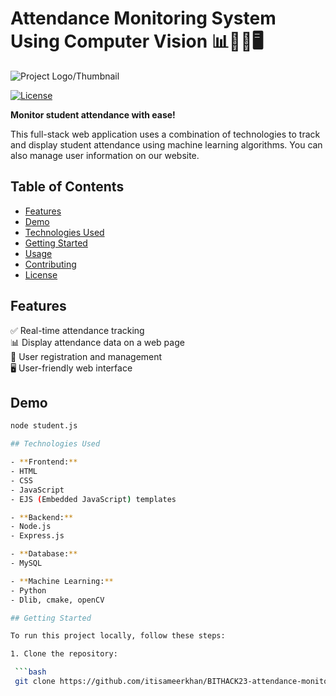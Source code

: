 # Attendance Monitoring System Using Computer Vision 📊👩‍🎓🖥️

![Project Logo/Thumbnail](url_to_your_logo_or_thumbnail.png)

[![License](https://img.shields.io/badge/License-MIT-blue.svg)](LICENSE)

**Monitor student attendance with ease!**

This full-stack web application uses a combination of technologies to track and display student attendance using machine learning algorithms. You can also manage user information on our website.

## Table of Contents

- [Features](#features)
- [Demo](#demo)
- [Technologies Used](#technologies-used)
- [Getting Started](#getting-started)
- [Usage](#usage)
- [Contributing](#contributing)
- [License](#license)

## Features

✅ Real-time attendance tracking\
📊 Display attendance data on a web page\
👥 User registration and management\
🖥️ User-friendly web interface

## Demo

  ```bash
  node student.js

## Technologies Used

- **Frontend:**
  - HTML
  - CSS
  - JavaScript
  - EJS (Embedded JavaScript) templates

- **Backend:**
  - Node.js
  - Express.js

- **Database:**
  - MySQL

- **Machine Learning:**
  - Python
  - Dlib, cmake, openCV

## Getting Started

To run this project locally, follow these steps:

1. Clone the repository:

   ```bash
   git clone https://github.com/itisameerkhan/BITHACK23-attendance-monitoring-system-using-computer-vision
